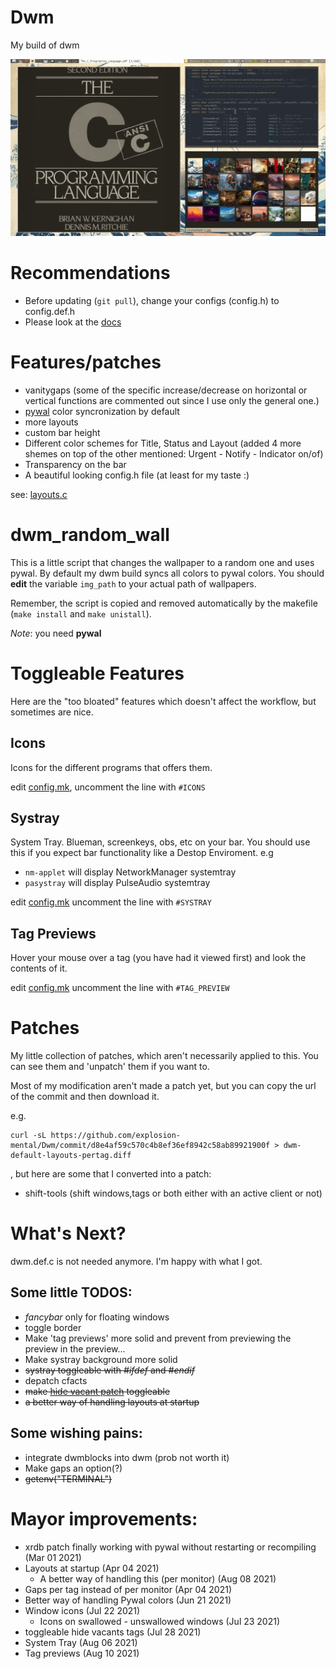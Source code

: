 # Dwm
My build of dwm

![Image](rice.gif "dwm")

# Recommendations
- Before updating (`git pull`), change your configs (config.h) to config.def.h
- Please look at the [docs](doc.md)

# Features/patches
- vanitygaps (some of the specific increase/decrease on horizontal or vertical functions are commented out since I use only the general one.)
- [pywal](https://github.com/dylanaraps/pywal) color syncronization by default
- more layouts
- custom bar height
- Different color schemes for Title, Status and Layout (added 4 more shemes on top of the other mentioned: Urgent - Notify - Indicator on/of)
- Transparency on the bar
- A beautiful looking config.h file (at least for my taste :)


see: [layouts.c](https://github.com/explosion-mental/Dwm/blob/main/layouts.c)

# dwm_random_wall
This is a little script that changes the wallpaper to a random one and uses
pywal. By default my dwm build syncs all colors to pywal colors. You should
**edit** the variable `img_path` to your actual path of wallpapers.

Remember, the script is copied and removed automatically by the makefile (`make
install` and `make unistall`).

_Note_: you need **pywal**

# Toggleable Features
Here are the "too bloated" features which doesn't affect the workflow, but
sometimes are nice.

## Icons
Icons for the different programs that offers them.


edit [config.mk](https://github.com/explosion-mental/Dwm/blob/main/config.mk),
uncomment the line with `#ICONS`

## Systray
System Tray. Blueman, screenkeys, obs, etc on your bar. You should use this if
you expect bar functionality like a Destop Enviroment.
e.g
- `nm-applet` will display NetworkManager systemtray
- `pasystray` will display PulseAudio systemtray


edit [config.mk](https://github.com/explosion-mental/Dwm/blob/main/config.mk)
uncomment the line with `#SYSTRAY`

## Tag Previews
Hover your mouse over a tag (you have had it viewed first) and look the contents of it.

edit [config.mk](https://github.com/explosion-mental/Dwm/blob/main/config.mk)
uncomment the line with `#TAG_PREVIEW`

# Patches
My little collection of patches, which aren't necessarily applied to this. You
can see them and 'unpatch' them if you want to.

Most of my modification aren't made a patch yet, but you can copy the url of
the commit and then download it.

e.g.
```
curl -sL https://github.com/explosion-mental/Dwm/commit/d8e4af59c570c4b8ef36ef8942c58ab89921900f > dwm-default-layouts-pertag.diff
```
, but here are some that I converted into a
patch:
- shift-tools (shift windows,tags or both either with an active client or not)

# What's Next?
dwm.def.c is not needed anymore. I'm happy with what I got.

## Some little TODOS:
- _fancybar_ only for floating windows
- toggle border
- Make 'tag previews' more solid and prevent from previewing the preview in the preview...
- Make systray background more solid
- <s>systray toggleable with _#ifdef_ and _#endif_</s>
- depatch cfacts
- <s>make [hide vacant patch](https://dwm.suckless.org/patches/hide_vacant_tags/)
  toggleable</s>
- <s>a better way of handling layouts at startup</s>

## Some wishing pains:
- integrate dwmblocks into dwm (prob not worth it)
- Make gaps an option(?)
- <s>getenv("TERMINAL")</s>

# Mayor improvements:
- xrdb patch finally working with pywal without restarting or recompiling (Mar
  01 2021)
- Layouts at startup (Apr 04 2021)
	* A better way of handling this (per monitor) (Aug 08 2021)
- Gaps per tag instead of per monitor (Apr 04 2021)
- Better way of handling Pywal colors (Jun 21 2021)
- Window icons (Jul 22 2021)
	* Icons on swallowed - unswallowed windows (Jul 23 2021)
- toggleable hide vacants tags (Jul 28 2021)
- System Tray (Aug 06 2021)
- Tag previews (Aug 10 2021)
